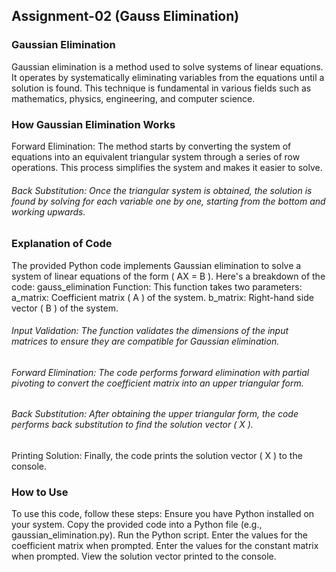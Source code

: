## Assignment-02 (Gauss Elimination)
### Gaussian Elimination
  Gaussian elimination is a method used to solve systems of linear equations. It operates by systematically eliminating variables from the equations until a solution is found. This technique is fundamental in various fields such as mathematics, physics, engineering, and computer science.
### How Gaussian Elimination Works
 Forward Elimination: The method starts by converting the system of equations into an equivalent triangular system through a series of row operations. This process simplifies the system and makes it easier to solve.
###### Back Substitution: Once the triangular system is obtained, the solution is found by solving for each variable one by one, starting from the bottom and working upwards.
### Explanation of Code
The provided Python code implements Gaussian elimination to solve a system of linear equations of the form ( AX = B ). Here's a breakdown of the code:
gauss_elimination Function: This function takes two parameters:
a_matrix: Coefficient matrix ( A ) of the system.
b_matrix: Right-hand side vector ( B ) of the system.
###### Input Validation: The function validates the dimensions of the input matrices to ensure they are compatible for Gaussian elimination.
###### Forward Elimination: The code performs forward elimination with partial pivoting to convert the coefficient matrix into an upper triangular form.
###### Back Substitution: After obtaining the upper triangular form, the code performs back substitution to find the solution vector ( X ).
Printing Solution: Finally, the code prints the solution vector ( X ) to the console.
### How to Use
To use this code, follow these steps:
Ensure you have Python installed on your system.
Copy the provided code into a Python file (e.g., gaussian_elimination.py).
Run the Python script.
Enter the values for the coefficient matrix when prompted.
Enter the values for the constant matrix when prompted.
View the solution vector printed to the console.
 
